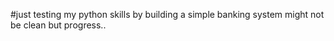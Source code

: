 #just testing my python skills by building a simple banking system
might not be clean but progress..